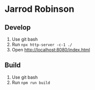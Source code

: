 # Jarrod Robinson

## Develop

1. Use git bash
3. Run `npx http-server -c-1 ./`
4. Open [http://localhost:8080/index.html](http://localhost:8080/index.html)

## Build
1. Use git bash
2. Run `npm run build`